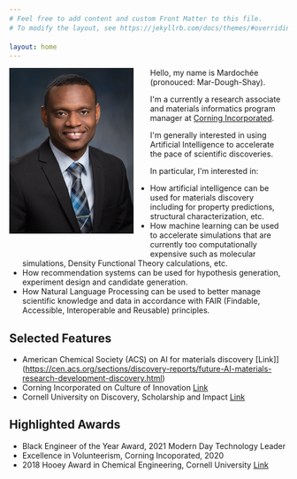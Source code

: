 ```yaml
---
# Feel free to add content and custom Front Matter to this file.
# To modify the layout, see https://jekyllrb.com/docs/themes/#overriding-theme-defaults

layout: home
---
```


<img src="assets/images/reveil_mardochee.jpg"
     alt="Markdown Monster icon"
     style="float: left; margin-right: 30px; margin-bottom: 30px; height:300px" />

Hello, my name is Mardochée (pronouced: Mar-Dough-Shay).

I'm a currently a research associate and materials informatics program manager at [Corning Incorporated](https://corning.com).

I'm generally interested in using Artificial Intelligence to accelerate the pace of
scientific discoveries.

In particular, I'm interested in:

- How artificial intelligence can be used for materials discovery including for
  property predictions, structural characterization, etc.
- How machine learning can be used to accelerate simulations that are currently too
  computationally expensive such as molecular simulations, Density Functional Theory calculations, etc.
- How recommendation systems can be used for hypothesis generation, experiment design and candidate generation.
- How Natural Language Processing can be used to better manage scientific knowledge and data in accordance with FAIR (Findable, Accessible, Interoperable and Reusable) principles.

## Selected Features

- American Chemical Society (ACS) on AI for materials discovery [Link]](https://cen.acs.org/sections/discovery-reports/future-AI-materials-research-development-discovery.html)
- Corning Incorporated on Culture of Innovation [Link](https://www.corning.com/in/en/innovation/culture-of-innovation/Mardochee-Reveil-ACS-recognition.html)
- Cornell University on Discovery, Scholarship and Impact [Link](https://research.cornell.edu/news-features/how-do-we-improve-future-computing-power)

## Highlighted Awards

- Black Engineer of the Year Award, 2021 Modern Day Technology Leader
- Excellence in Volunteerism, Corning Incoporated, 2020
- 2018 Hooey Award in Chemical Engineering, Cornell University [Link](https://www.cheme.cornell.edu/news/spring-hooey-award-winners-mardochee-reveil-clancy-group-and-snehashis-choudhury-archer-group)
